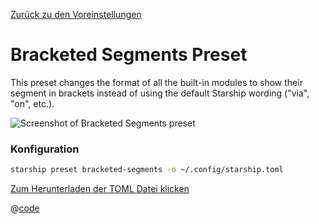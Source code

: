 [Zurück zu den Voreinstellungen](./README.md#bracketed-segments)

# Bracketed Segments Preset

This preset changes the format of all the built-in modules to show their segment in brackets instead of using the default Starship wording ("via", "on", etc.).

![Screenshot of Bracketed Segments preset](/presets/img/bracketed-segments.png)

### Konfiguration

```sh
starship preset bracketed-segments -o ~/.config/starship.toml
```

[Zum Herunterladen der TOML Datei klicken](/presets/toml/bracketed-segments.toml)

@[code](../../.vuepress/public/presets/toml/bracketed-segments.toml)

